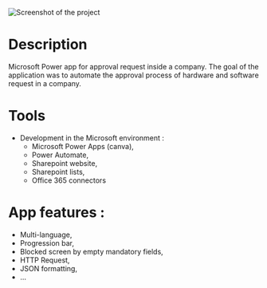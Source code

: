 ![Screenshot of the project](https://github.com/CoquardBalthazar/MS-Pwapps_approval-request/blob/main/app-screenshots/Screenshot-Screen2-language.PNG)

# Description

Microsoft Power app for approval request inside a company. The goal of the application was to automate the approval process of hardware and software request in a company.

# Tools

- Development in the Microsoft environment :
  - Microsoft Power Apps (canva),
  - Power Automate,
  - Sharepoint website,
  - Sharepoint lists,
  - Office 365 connectors

# App features :

- Multi-language,
- Progression bar,
- Blocked screen by empty mandatory fields,
- HTTP Request,
- JSON formatting,
- ...
